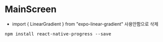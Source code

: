 # MainScreen

- import { LinearGradient } from "expo-linear-gradient" 사용안함으로 삭제

<pre>npm install react-native-progress --save </pre>